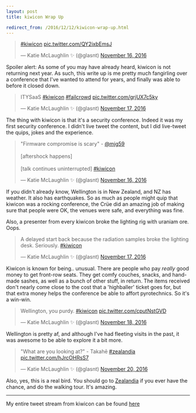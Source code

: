 ```yaml
---
layout: post
title: kiwicon Wrap Up

redirect_from: /2016/12/12/kiwicon-wrap-up.html
---
```



<blockquote class="twitter-tweet" data-lang="en"><p lang="und" dir="ltr"><a href="https://twitter.com/hashtag/kiwicon?src=hash">#kiwicon</a> <a href="https://t.co/QY2ixbEmsJ">pic.twitter.com/QY2ixbEmsJ</a></p>&mdash; Katie McLaughlin ✨ (@glasnt) <a href="https://twitter.com/glasnt/status/798984176980533248">November 16, 2016</a></blockquote>
<script async src="//platform.twitter.com/widgets.js" charset="utf-8"></script>

Spoiler alert: As some of you may have already heard, kiwicon is not returning next year. As such, this write up is me pretty much fangirling over a conference that I've wanted to attend for years, and finally was able to before it closed down. 

<blockquote class="twitter-tweet" data-lang="en"><p lang="et" dir="ltr">ITYSaaS <a href="https://twitter.com/hashtag/kiwicon?src=hash">#kiwicon</a> <a href="https://twitter.com/hashtag/failcrowd?src=hash">#failcrowd</a> <a href="https://t.co/grjUX7c5ky">pic.twitter.com/grjUX7c5ky</a></p>&mdash; Katie McLaughlin ✨ (@glasnt) <a href="https://twitter.com/glasnt/status/799344312244764672">November 17, 2016</a></blockquote>
<script async src="//platform.twitter.com/widgets.js" charset="utf-8"></script>

The thing with kiwicon is that it's a security conference. Indeed it was my first security conference. I didn't live tweet the content, but I did live-tweet the quips, jokes and the experience. 

<blockquote class="twitter-tweet" data-lang="en"><p lang="en" dir="ltr">&quot;Firmware compromise is scary&quot;  - <a href="https://twitter.com/mjg59">@mjg59</a> <br><br>[aftershock happens] <br><br>[talk continues uninterrupted] <a href="https://twitter.com/hashtag/kiwicon?src=hash">#kiwicon</a></p>&mdash; Katie McLaughlin ✨ (@glasnt) <a href="https://twitter.com/glasnt/status/798995729825943552">November 16, 2016</a></blockquote>
<script async src="//platform.twitter.com/widgets.js" charset="utf-8"></script>

If you didn't already know, Wellington is in New Zealand, and NZ has weather. It also has earthquakes. So as much as people might quip that kiwicon was a rocking conference, the Crüe did an amazing job of making sure that people were OK, the venues were safe, and everything was fine. 

Also, a presenter from every kiwicon broke the lighting rig with uraniam ore. Oops. 

<blockquote class="twitter-tweet" data-lang="en"><p lang="en" dir="ltr">A delayed start back because the radiation samples broke the lighting desk. Seriously. <a href="https://twitter.com/hashtag/kiwicon?src=hash">#kiwicon</a></p>&mdash; Katie McLaughlin ✨ (@glasnt) <a href="https://twitter.com/glasnt/status/799056650636115969">November 17, 2016</a></blockquote>
<script async src="//platform.twitter.com/widgets.js" charset="utf-8"></script>

Kiwicon is known for being.. unusual. There are people who pay _really_ good money to get front-row seats. They get comfy couches, snacks, and hand-made sashes, as well as a bunch of other stuff, in return. The items received don't nearly come close to the cost that a 'highballer' ticket goes for, but that extra money helps the conference be able to affort pyrotechnics. So it's a win-win. 

<blockquote class="twitter-tweet" data-lang="en"><p lang="en" dir="ltr">Wellington, you purdy. <a href="https://twitter.com/hashtag/kiwicon?src=hash">#kiwicon</a> <a href="https://t.co/cputNstGVD">pic.twitter.com/cputNstGVD</a></p>&mdash; Katie McLaughlin ✨ (@glasnt) <a href="https://twitter.com/glasnt/status/799414135662383105">November 18, 2016</a></blockquote>
<script async src="//platform.twitter.com/widgets.js" charset="utf-8"></script>

Wellington is pretty af, and although I've had fleeting visits in the past, it was awesome to be able to explore it a bit more. 

<blockquote class="twitter-tweet" data-lang="en"><p lang="en" dir="ltr">&quot;What are you looking at?&quot; - Takahē <a href="https://twitter.com/hashtag/zealandia?src=hash">#zealandia</a> <a href="https://t.co/hJrcOHRsS7">pic.twitter.com/hJrcOHRsS7</a></p>&mdash; Katie McLaughlin ✨ (@glasnt) <a href="https://twitter.com/glasnt/status/800141112845287424">November 20, 2016</a></blockquote>
<script async src="//platform.twitter.com/widgets.js" charset="utf-8"></script>

Also, yes, this is a real bird. You should go to [Zealandia](https://www.visitzealandia.com/) if you ever have the chance, and do the walking tour. It's amazing. 

------


My entire tweet stream from kiwicon can be found [here](https://twitter.com/search?f=tweets&vertical=default&q=from%3Aglasnt%20%23kiwicon&src=typd)
